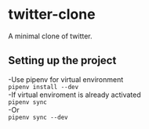# twitter-clone

A minimal clone of twitter.


## Setting up the project
-Use pipenv for virtual environment \
`pipenv install --dev`\
-If virtual enviroment is already activated\
`pipenv sync         `\
-Or\
`pipenv sync --dev   `




